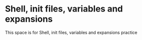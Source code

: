 # Shell, init files, variables and expansions

This space is for Shell, init files, variables and expansions practice